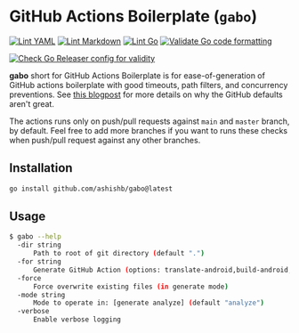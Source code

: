 # GitHub Actions Boilerplate (`gabo`)

[![Lint YAML](https://github.com/ashishb/gabo/actions/workflows/lint-yaml.yaml/badge.svg)](https://github.com/ashishb/gabo/actions/workflows/lint-yaml.yaml) [![Lint Markdown](https://github.com/ashishb/gabo/actions/workflows/lint-markdown.yaml/badge.svg)](https://github.com/ashishb/gabo/actions/workflows/lint-markdown.yaml)
[![Lint Go](https://github.com/ashishb/gabo/actions/workflows/lint-go.yaml/badge.svg)](https://github.com/ashishb/gabo/actions/workflows/lint-go.yaml) [![Validate Go code formatting](https://github.com/ashishb/gabo/actions/workflows/format-go.yaml/badge.svg)](https://github.com/ashishb/gabo/actions/workflows/format-go.yaml)

[![Check Go Releaser config for validity](https://github.com/ashishb/gabo/actions/workflows/check-goreleaser-config.yaml/badge.svg)](https://github.com/ashishb/gabo/actions/workflows/check-goreleaser-config.yaml)

**gabo** short for GitHub Actions Boilerplate is for ease-of-generation of GitHub actions boilerplate with good timeouts, path filters, and concurrency preventions. See [this blogpost](https://ashishb.net/tech/common-pitfalls-of-github-actions/) for more details on why the GitHub defaults aren't great.

The actions runs only on push/pull requests against `main` and `master` branch, by default.
Feel free to add more branches if you want to runs these checks when push/pull request against any other branches.

## Installation

```bash
go install github.com/ashishb/gabo@latest
```

## Usage

```bash
$ gabo --help
  -dir string
      Path to root of git directory (default ".")
  -for string
      Generate GitHub Action (options: translate-android,build-android,build-docker,lint-android,lint-docker,lint-go,lint-markdown,lint-python,lint-shell-script,lint-solidity,lint-yaml)
  -force
      Force overwrite existing files (in generate mode)
  -mode string
      Mode to operate in: [generate analyze] (default "analyze")
  -verbose
      Enable verbose logging
```
